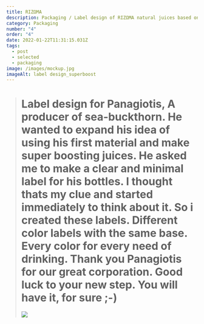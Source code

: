 ```yaml
---
title: RIZΩMA
description: Packaging / Label design of RIZΩMA natural juices based on sea-buckthorn.
category: Packaging
number: "4"
order: "4"
date: 2022-01-22T11:31:15.031Z
tags:
  - post
  - selected
  - packaging
image: /images/mockup.jpg
imageAlt: label design_superboost
---
```

> # Label design for Panagiotis, A producer of sea-buckthorn. He wanted to expand his idea of using his first material and make super boosting juices. He asked me to make a clear and minimal label for his bottles. I thought thats my clue and started immediately to think about it. So i created these labels. Different color labels with the same base. Every color for every need of drinking. Thank you Panagiotis for our great corporation. Good luck to your new step. You will have it, for sure ;-)
>
> ![](/images/mockup1.jpg)